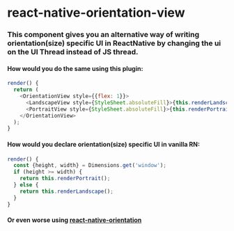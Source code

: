 # react-native-orientation-view

### This component gives you an alternative way of writing orientation(size) specific UI in ReactNative by changing the ui on the UI Thread instead of JS thread.

#### How would you do the same using this plugin:
```javascript
render() {
  return (
    <OrientationView style={{flex: 1}}>
      <LandscapeView style={StyleSheet.absoluteFill}>{this.renderLandscape()}</LandscapeView>
      <PortraitView style={StyleSheet.absoluteFill}>{this.renderPortrait()}</PortraitView>
    </OrientationView>
  );
}
```

#### How would you declare orientation(size) specific UI in vanilla RN:
```javascript
render() {
  const {height, width} = Dimensions.get('window');
  if (height >= width) {
    return this.renderPortrait();
  } else {
    return this.renderLandscape();
  }
}
```

#### Or even worse using [react-native-orientation](https://github.com/yamill/react-native-orientation)
